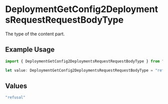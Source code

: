 # DeploymentGetConfig2DeploymentsRequestRequestBodyType

The type of the content part.

## Example Usage

```typescript
import { DeploymentGetConfig2DeploymentsRequestRequestBodyType } from "@orq-ai/node/models/operations";

let value: DeploymentGetConfig2DeploymentsRequestRequestBodyType = "refusal";
```

## Values

```typescript
"refusal"
```